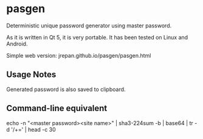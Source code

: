 pasgen
======

Deterministic unique password generator using master password.

As it is written in Qt 5, it is very portable. It has been tested on Linux and Android.

Simple web version: jrepan.github.io/pasgen/pasgen.html

Usage Notes
-----------
Generated password is also saved to clipboard.

Command-line equivalent
-----------------------
echo -n "&lt;master password&gt;&lt;site name&gt;" | sha3-224sum -b | base64 | tr -d '/+=' | head -c 30
